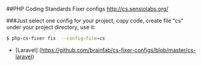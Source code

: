 ##PHP Coding Standards Fixer configs
http://cs.sensiolabs.org/

###Just select one config for your project, copy code, create file "cs" under your project directory, use it: 
```bash
$ php-cs-fixer fix  --config-file=cs
```

* [Laravel] (https://github.com/brainfab/cs-fixer-configs/blob/master/cs-laravel)
